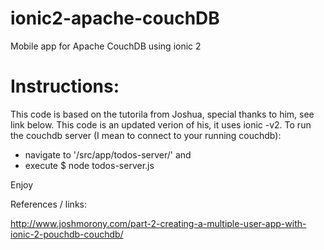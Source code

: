 # ionic2-apache-couchDB
Mobile app for Apache CouchDB using ionic 2

# Instructions:

This code is based on the tutorila from Joshua, special thanks to him, see link below.
This code is an updated verion of his, it uses ionic -v2.
To run the couchdb server (I mean to connect to your running couchdb):
- navigate to '/src/app/todos-server/' and 
- execute $ node todos-server.js

Enjoy 

References / links:

 http://www.joshmorony.com/part-2-creating-a-multiple-user-app-with-ionic-2-pouchdb-couchdb/
